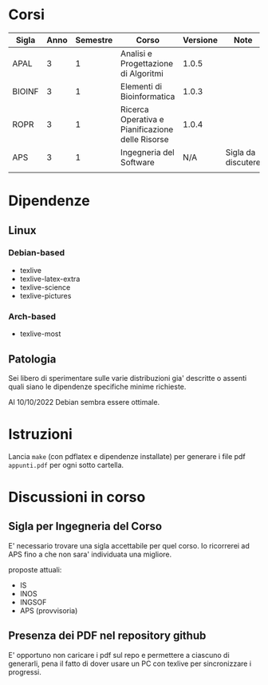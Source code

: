 # Corsi

| Sigla | Anno | Semestre | Corso | Versione | Note |
| --- | --- | --- | --- | --- | --- |
| APAL | 3 | 1 | Analisi e Progettazione di Algoritmi | 1.0.5 |  |
| BIOINF | 3 | 1 | Elementi di Bioinformatica | 1.0.3 |  |
| ROPR | 3 | 1 | Ricerca Operativa e Pianificazione delle Risorse | 1.0.4 |  |
| APS | 3 | 1 | Ingegneria del Software | N/A | Sigla da discutere |
|  |  |  |  |  |

# Dipendenze

## Linux

### Debian-based

 - texlive
 - texlive-latex-extra
 - texlive-science
 - texlive-pictures

### Arch-based

 - texlive-most

## Patologia

Sei libero di sperimentare sulle varie distribuzioni gia' descritte o assenti quali siano le dipendenze specifiche minime richieste.

Al 10/10/2022 Debian sembra essere ottimale.

# Istruzioni

Lancia `make` (con pdflatex e dipendenze installate) per generare i file pdf `appunti.pdf` per ogni sotto cartella.

# Discussioni in corso

## Sigla per Ingegneria del Corso

E' necessario trovare una sigla accettabile per quel corso. Io ricorrerei ad APS fino a che non sara' individuata una migliore.

proposte attuali:

 - IS
 - INOS
 - INGSOF
 - APS (provvisoria)

## Presenza dei PDF nel repository github

E' opportuno non caricare i pdf sul repo e permettere a ciascuno di generarli, pena il fatto di dover usare un PC con texlive per sincronizzare i progressi.